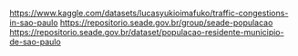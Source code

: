 https://www.kaggle.com/datasets/lucasyukioimafuko/traffic-congestions-in-sao-paulo
https://repositorio.seade.gov.br/group/seade-populacao
https://repositorio.seade.gov.br/dataset/populacao-residente-municipio-de-sao-paulo
